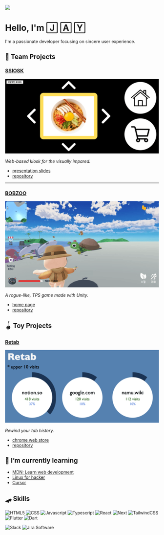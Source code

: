 ![](https://komarev.com/ghpvc/?username=sweetandsourkiss&color=3498db)

# Hello, I'm 🄹 🄰 🅈

I'm a passionate developer focusing on sincere user experience.

## 🔭 Team Projects

### [SSIOSK](https://github.com/sweetandsourkiss/ssiosk)

![ssiosk-image](images/ssiosk-image.png)

_Web-based kiosk for the visually impared._

- [presentation slides](https://innovative-spice-010.notion.site/SSIOSK_PPT-1c8a59eb474d802e9f82db91abf522e0)
- [repository](https://github.com/sweetandsourkiss/ssiosk)

<hr>

### [BOBZOO](https://github.com/sweetandsourkiss/bob-zoo)

![bobzoo-image](images/bobzoo-image.png)

_A rogue-like, TPS game made with Unity._

- [home page](https://bob-zoo.vercel.app/)
- [repository](https://github.com/sweetandsourkiss/bob-zoo)

## 🪀 Toy Projects

### [Retab](https://github.com/sweetandsourkiss/retab)

![retab-image](images/retab-image.png)

_Rewind your tab history._

- [chrome web store](https://chromewebstore.google.com/detail/retab/noncniepfjlgndimglpfcmaeekcehjck?authuser=0&hl=ko)
- [repository](https://github.com/sweetandsourkiss/retab)

## 🌱 I’m currently learning

- [MDN: Learn web development](https://developer.mozilla.org/en-US/docs/Learn_web_development)
- [Linux for hacker](https://academy.segfaulthub.com/courses)
- [Cursor](https://www.cursor.com/)

## 🛹 Skills

![HTML5](https://img.shields.io/badge/-HTML5-535c68?style=flat&logo=html5)
![CSS](https://img.shields.io/badge/-CSS-535c68?style=flat&logo=css3&logoColor=1572B6)
![Javascript](https://img.shields.io/badge/-Javascript-535c68?style=flat&logo=javascript)
![Typescript](https://img.shields.io/badge/-Typescript-535c68?style=flat&logo=typescript)
![React](https://img.shields.io/badge/-React-535c68?style=flat&logo=react)
![Next](https://img.shields.io/badge/-Next-535c68?style=flat&logo=nextdotjs&logoColor=000000)
![TailwindCSS](https://img.shields.io/badge/-TailwindCSS-535c68?style=flat&logo=tailwindcss)
![Flutter](https://img.shields.io/badge/-Flutter-535c68?style=flat&logo=flutter&logoColor=02569B)
![Dart](https://img.shields.io/badge/-Dart-535c68?style=flat&logo=dart&logoColor=0175C2)

![Slack](https://img.shields.io/badge/-slack-535c68?style=flat&logo=slack&logoColor=4A154B)
![Jira Software](https://img.shields.io/badge/-Jira_Software-535c68?style=flat&logo=jirasoftware&logoColor=0052CC)

<!--
![Unity](https://img.shields.io/badge/-Unity-535c68?style=flat&logo=unity)
![Figma](https://img.shields.io/badge/-figma-535c68?style=flat&logo=figma&logoColor=F24E1E)
![Stripe](https://img.shields.io/badge/-Stripe-535c68?style=flat&logo=stripe&logoColor=008CDD)
![Prisma](https://img.shields.io/badge/-Prisma-535c68?style=flat&logo=prisma&logoColor=2D3748)
![Firebase](https://img.shields.io/badge/-Firebase-535c68?style=flat&logo=firebase&logoColor=FFCA28)
![Notion](https://img.shields.io/badge/-Notion-535c68?style=flat&logo=notion&logoColor=000000)
-->

<!--
**sweetandsourkiss/sweetandsourkiss** is a ✨ _special_ ✨ repository because its `README.md` (this file) appears on your GitHub profile.

Here are some ideas to get you started:

- 🔭 I’m currently working on ...
- 🌱 I’m currently learning ...
- 👯 I’m looking to collaborate on ...
- 🤔 I’m looking for help with ...
- 💬 Ask me about ...
- 📫 How to reach me: ...
- 😄 Pronouns: ...
- ⚡ Fun fact: ...
-->
